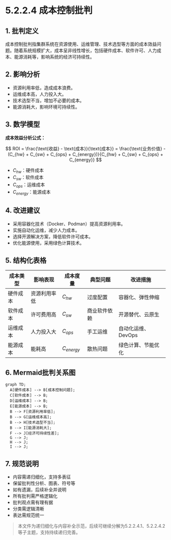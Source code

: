 # 5.2.2.4 成本控制批判

## 1. 批判定义

成本控制批判指集群系统在资源使用、运维管理、技术选型等方面的成本效益问题。随着系统规模扩大，成本呈非线性增长，包括硬件成本、软件许可、人力成本、能源消耗等，影响系统的经济可持续性。

## 2. 影响分析

- 资源利用率低，造成成本浪费。
- 运维成本高，人力投入大。
- 技术选型不当，增加不必要的成本。
- 能源消耗大，影响环境可持续性。

## 3. 数学模型

**成本效益分析公式：**

$$
ROI = \frac{\text{收益} - \text{成本}}{\text{成本}} = \frac{\text{业务价值} - (C_{hw} + C_{sw} + C_{ops} + C_{energy})}{C_{hw} + C_{sw} + C_{ops} + C_{energy}}
$$

- $C_{hw}$：硬件成本
- $C_{sw}$：软件成本
- $C_{ops}$：运维成本
- $C_{energy}$：能源成本

## 4. 改进建议

- 采用容器化技术（Docker、Podman）提高资源利用率。
- 实施自动化运维，减少人力成本。
- 选择开源解决方案，降低软件许可成本。
- 优化能源使用，采用绿色计算技术。

## 5. 结构化表格

| 成本类型     | 影响表现           | 成本度量 | 典型问题           | 改进措施                 |
|--------------|--------------------|----------|--------------------|--------------------------|
| 硬件成本     | 资源利用率低       | $C_{hw}$ | 过度配置           | 容器化、弹性伸缩         |
| 软件成本     | 许可费用高         | $C_{sw}$ | 商业软件依赖       | 开源替代、云原生         |
| 运维成本     | 人力投入大         | $C_{ops}$ | 手工运维           | 自动化运维、DevOps       |
| 能源成本     | 能耗高             | $C_{energy}$ | 散热问题           | 绿色计算、节能优化       |

## 6. Mermaid批判关系图

```mermaid
graph TD;
  A[硬件成本] --> B[成本控制问题];
  C[软件成本] --> B;
  D[运维成本] --> B;
  E[能源成本] --> B;
  B --> F[资源利用率低];
  B --> G[运维成本高];
  B --> H[技术选型不当];
  B --> I[能源消耗大];
  F --> J[经济可持续性差];
  G --> J;
  H --> J;
  I --> J;
```

## 7. 规范说明

- 内容需递归细化，支持多表征
- 保留批判性分析、图表、符号等
- 如有遗漏，后续补全并说明
- 所有批判需严格逻辑化
- 批判观点需有理有据
- 分类需逻辑清晰
- 表达需规范统一

> 本文件为递归细化与内容补全示范，后续可继续分解为5.2.2.4.1、5.2.2.4.2等子主题，支持持续递归完善。

